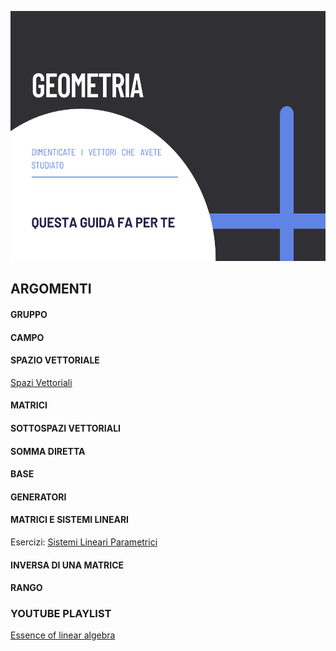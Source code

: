 <p align="center">
<img height="400" weight="700" style="align:center" src="https://github.com/fralabi/images/blob/main/COMPUTER_ENGINEERING/GEOMETRIA.png">
</p>

## ARGOMENTI
#### GRUPPO
#### CAMPO
#### SPAZIO VETTORIALE
[Spazi Vettoriali](https://github.com/fralabi/Computer_Engineering/blob/main/Primo_Anno/GEOMETRIA/Spazi%20Vettoriali.pdf)
#### MATRICI
#### SOTTOSPAZI VETTORIALI
#### SOMMA DIRETTA
#### BASE
#### GENERATORI 
#### MATRICI E SISTEMI LINEARI
Esercizi: [Sistemi Lineari Parametrici](https://github.com/fralabi/Computer_Engineering/blob/main/Primo_Anno/GEOMETRIA/Esercizi%20Sistemi%20Lineari%20Parametrici.pdf) <br>
#### INVERSA DI UNA MATRICE
#### RANGO

### YOUTUBE PLAYLIST 
[Essence of linear algebra](https://www.youtube.com/playlist?list=PLZHQObOWTQDPD3MizzM2xVFitgF8hE_ab)
